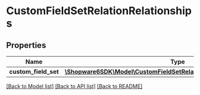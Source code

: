 # CustomFieldSetRelationRelationships

## Properties
Name | Type | Description | Notes
------------ | ------------- | ------------- | -------------
**custom_field_set** | [**\Shopware6SDK\Model\CustomFieldSetRelationRelationshipsCustomFieldSet**](CustomFieldSetRelationRelationshipsCustomFieldSet.md) |  | [optional] 

[[Back to Model list]](../../README.md#documentation-for-models) [[Back to API list]](../../README.md#documentation-for-api-endpoints) [[Back to README]](../../README.md)

